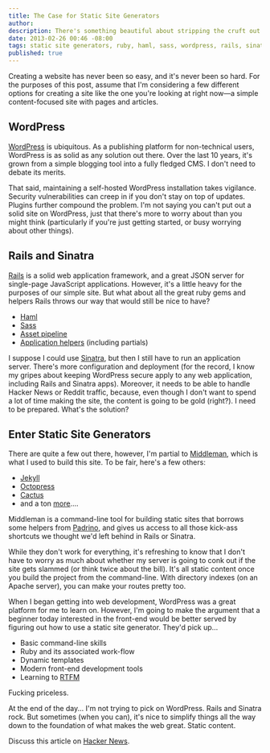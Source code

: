 ```yaml
---
title: The Case for Static Site Generators
author:
description: There's something beautiful about stripping the cruft out of publishing content on the web.
date: 2013-02-26 00:46 -08:00
tags: static site generators, ruby, haml, sass, wordpress, rails, sinatra, middleman
published: true
---
```


Creating a website has never been so easy, and it's never been so hard. For the purposes of this post, assume that I'm considering a few different options for creating a site like the one you're looking at right now&mdash;a simple content-focused site with pages and articles.  

## WordPress

[WordPress](http://wordpress.org/) is ubiquitous. As a publishing platform for non-technical users, WordPress is as solid as any solution out there. Over the last 10 years, it's grown from a simple blogging tool into a fully fledged CMS. I don't need to debate its merits. 

That said, maintaining a self-hosted WordPress installation takes vigilance. Security vulnerabilities can creep in if you don't stay on top of updates. Plugins further compound the problem. I'm not saying you can't put out a solid site on WordPress, just that there's more to worry about than you might think (particularly if you're just getting started, or busy worrying about other things).

## Rails and Sinatra

[Rails](http://rubyonrails.org/) is a solid web application framework, and a great JSON server for single-page JavaScript applications. However, it's a little heavy for the purposes of our simple site. But what about all the great ruby gems and helpers Rails throws our way that would still be nice to have?

  - [Haml](http://haml.info/)
  - [Sass](http://sass-lang.com/)
  - [Asset pipeline](http://guides.rubyonrails.org/asset_pipeline.html)
  - [Application helpers](http://www.padrinorb.com/guides/application-helpers) (including partials)  

I suppose I could use [Sinatra](http://www.sinatrarb.com/), but then I still have to run an application server. There's more configuration and deployment (for the record, I know my gripes about keeping WordPress secure apply to any web application, including Rails and Sinatra apps). Moreover, it needs to be able to handle Hacker News or Reddit traffic, because, even though I don't want to spend a lot of time making the site, the content is going to be gold (right?). I need to be prepared. What's the solution?

## Enter Static Site Generators

There are quite a few out there, however, I'm partial to [Middleman](http://middlemanapp.com/), which is what I used to build this site. To be fair, here's a few others:
  
  - [Jekyll](https://github.com/mojombo/jekyll)
  - [Octopress](https://github.com/imathis/octopress)
  - [Cactus](https://github.com/koenbok/Cactus)
  - and a ton [more](http://news.ycombinator.com/item?id=4857473)....

Middleman is a command-line tool for building static sites that borrows some helpers from [Padrino](http://www.padrinorb.com/), and gives us access to all those kick-ass shortcuts we thought we'd left behind in Rails or Sinatra.

While they don't work for everything, it's refreshing to know that I don't have to worry as much about whether my server is going to conk out if the site gets slammed (or think twice about the bill). It's all static content once you build the project from the command-line. With directory indexes (on an Apache server), you can make your routes pretty too.

When I began getting into web development, WordPress was a great platform for me to learn on. However, I'm going to make the argument that a beginner today interested in the front-end would be better served by figuring out how to use a static site generator. They'd pick up...

  - Basic command-line skills
  - Ruby and its associated work-flow
  - Dynamic templates
  - Modern front-end development tools
  - Learning to [RTFM](http://en.wikipedia.org/wiki/RTFM)

Fucking priceless.

At the end of the day... I'm not trying to pick on WordPress. Rails and Sinatra rock. But sometimes (when you can), it's nice to simplify things all the way down to the foundation of what makes the web great. Static content.

Discuss this article on [Hacker News](http://news.ycombinator.com/item?id=5291430).

